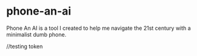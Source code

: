 # phone-an-ai
Phone An AI is a tool I created to help me navigate the 21st century with a minimalist dumb phone.

//testing token
